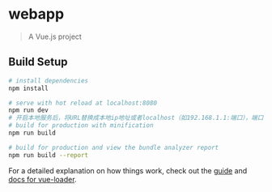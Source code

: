 # webapp

> A Vue.js project

## Build Setup

``` bash
# install dependencies
npm install

# serve with hot reload at localhost:8080
npm run dev
# 开启本地服务后，将URL替换成本地ip地址或者localhost（如192.168.1.1:端口），端口号不变
# build for production with minification
npm run build

# build for production and view the bundle analyzer report
npm run build --report
```

For a detailed explanation on how things work, check out the [guide](http://vuejs-templates.github.io/webpack/) and [docs for vue-loader](http://vuejs.github.io/vue-loader).
